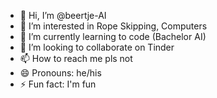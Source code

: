 - 👋 Hi, I’m @beertje-AI
- 👀 I’m interested in Rope Skipping, Computers
- 🌱 I’m currently learning to code (Bachelor AI)
- 💞️ I’m looking to collaborate on Tinder
- 📫 How to reach me pls not
- 😄 Pronouns: he/his
- ⚡ Fun fact: I'm fun

<!---
beertje-AI/beertje-AI is a ✨ special ✨ repository because its `README.md` (this file) appears on your GitHub profile.
You can click the Preview link to take a look at your changes.
--->
